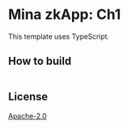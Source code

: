 # Mina zkApp: Ch1

This template uses TypeScript.

## How to build

```sh
```

## License

[Apache-2.0](LICENSE)
